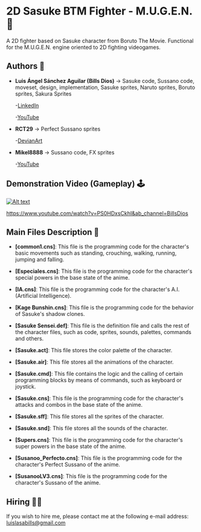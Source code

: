 # 2D Sasuke BTM Fighter - M.U.G.E.N. 🥋
A 2D fighter based on Sasuke character from Boruto The Movie. Functional for the M.U.G.E.N. engine oriented to 2D fighting videogames.

## Authors 👤
* **Luis Ángel Sánchez Aguilar (Bills Dios)** -> Sasuke code, Sussano code, moveset, design, implementation, Sasuke sprites, Naruto sprites, Boruto sprites, Sakura Sprites

    -[LinkedIn](https://www.linkedin.com/in/sanchezluismachinelearning/)
    
    -[YouTube](https://www.youtube.com/@billsdios)
  
* **RCT29** -> Perfect Sussano sprites

    -[DevianArt](https://www.deviantart.com/rct29)

* **Mikel8888** -> Sussano code, FX sprites

    -[YouTube](https://www.youtube.com/channel/UCd2I8bSZkJPmHayxFHr5lnA)

## Demonstration Video (Gameplay) 🕹

[![Alt text](https://img.youtube.com/vi/PS0HDxsCkhI/0.jpg)](https://www.youtube.com/watch?v=PS0HDxsCkhI&ab_channel=BillsDios)

https://www.youtube.com/watch?v=PS0HDxsCkhI&ab_channel=BillsDios

## Main Files Description 📘

* **[common1.cns]**: This file is the programming code for the character's basic movements such as standing, crouching, walking, running, jumping and falling.

* **[Especiales.cns]**: This file is the programming code for the character's special powers in the base state of the anime.

* **[IA.cns]**: This file is the programming code for the character's A.I. (Artificial Intelligence).

* **[Kage Bunshin.cns]**: This file is the programming code for the behavior of Sasuke's shadow clones.

* **[Sasuke Sensei.def]**: This file is the definition file and calls the rest of the character files, such as code, sprites, sounds, palettes, commands and others.

* **[Sasuke.act]**: This file stores the color palette of the character.

* **[Sasuke.air]**: This file stores all the animations of the character.

* **[Sasuke.cmd]**: This file contains the logic and the calling of certain programming blocks by means of commands, such as keyboard or joystick.

* **[Sasuke.cns]**: This file is the programming code for the character's attacks and combos in the base state of the anime.

* **[Sasuke.sff]**: This file stores all the sprites of the character.

* **[Sasuke.snd]**: This file stores all the sounds of the character.

* **[Supers.cns]**: This file is the programming code for the character's super powers in the base state of the anime.

* **[Susanoo_Perfecto.cns]**: This file is the programming code for the character's Perfect Sussano of the anime.

* **[SusanooLV3.cns]**: This file is the programming code for the character's Sussano of the anime.

## Hiring 🤝🏿

If you wish to hire me, please contact me at the following e-mail address: luislasabills@gmail.com
